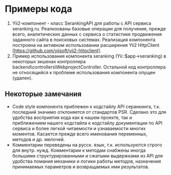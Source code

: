 Примеры кода
============

1. Yii2-компонент - класс SerankingAPI для работы с API сервиса seranking.ru. Реализованы базовые операции для получения, прежде всего, аналитических данных с сервиса о статистике продвижения заданного сайта в поисковых системах. Реализация компонента построена на активном использовании расширения Yii2 HttpClient [https://github.com/yiisoft/yii2-httpclient].
2. Пример использования компонента seranking (Yii::$app->seranking) в некоторых экшенах контроллера backend\controllers\WebprojectController. Остальной код контроллера не относящийся к проблеме использования компонента опущен (удален).

Некоторые замечания
-------------------

- Code style компонента приблежен к кодстайлу API серанкинга, т.к. последний значимо отклоняется от стандартов PSR. Сделано это для удобства восприятия кода как в нашем проекте, так и приближением нашего кодстайла к кодстайлу документации по API сервиса и более легкой читаемости и узнаваемости многих моментов. Касается прежде всего именования переменных, методов и др. мелочей.
- Комментарии переведены на русск. язык, т.к. используются строго для внутр. нужд. Комментарии к методам снабжены иногда большими структурированными и сжатыми выдержками из API для удобства помания механики и логики работы методов, назначения принимаемых параметров и возвращаемых ими результатов.
